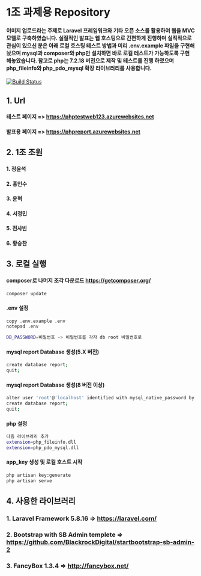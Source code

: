 # 1조 과제용 Repository
#### 이미지 업로드라는 주제로 Laravel 프레임워크와 기타 오픈 소스를 활용하여 웹을 MVC모델로 구축하였습니다. 실질적인 발표는 웹 호스팅으로 간편하게 진행하며 실직적으로 관심이 있으신 분은 아래 로컬 호스팅 테스트 방법과 미리 .env.example 파일을 구현해 놨으며 mysql과 composer와 php만 설치하면 바로 로컬 테스트가 가능하도록 구현 해놓았습니다. 참고로 php는 7.2.18 버전으로 제작 및 테스트를 진행 하였으며 php_fileinfo와 php_pdo_mysql 확장 라이브러리를 사용합니다.
[![Build Status](https://www.computelabo.com/repos/github/status/running.svg)](https://phpreport.azurewebsites.net)

## 1. Url
#### 테스트 페이지 => https://phptestweb123.azurewebsites.net
#### 발표용 페이지 => https://phpreport.azurewebsites.net

## 2. 1조 조원
#### 1. 정윤석
#### 2. 홍인수
#### 3. 윤혁
#### 4. 서정민
#### 5. 전사빈
#### 6. 황승찬

## 3. 로컬 실행
#### composer로 나머지 조각 다운로드 https://getcomposer.org/
```bash
composer update
```
#### .env 설정
```bash
copy .env.example .env
notepad .env

DB_PASSWORD=비밀번호 -> 비밀번호를 각자 db root 비밀번호로
```
#### mysql report Database 생성(5.X 버전)
```bash
create database report;
quit;
```
#### mysql report Database 생성(8 버전 이상)
```bash
alter user 'root'@'localhost' identified with mysql_native_password by 비밀번호;
create database report;
quit;
```
#### php 설정
```bash
다음 라이브러리 추가
extension=php_fileinfo.dll
extension=php_pdo_mysql.dll
```
#### app_key 생성 및 로컬 호스트 시작
```bash
php artisan key:generate
php artisan serve
```
## 4. 사용한 라이브러리
### 1. Laravel Framework 5.8.16 => https://laravel.com/
### 2. Bootstrap with SB Admin templete => https://github.com/BlackrockDigital/startbootstrap-sb-admin-2
### 3. FancyBox 1.3.4 => http://fancybox.net/


